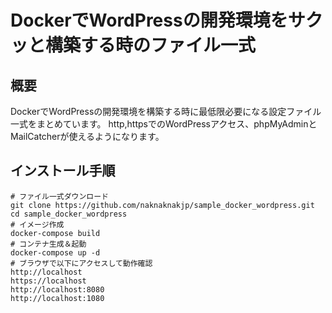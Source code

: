 # DockerでWordPressの開発環境をサクッと構築する時のファイル一式

## 概要
DockerでWordPressの開発環境を構築する時に最低限必要になる設定ファイル一式をまとめています。
http,httpsでのWordPressアクセス、phpMyAdminとMailCatcherが使えるようになります。

## インストール手順
```
# ファイル一式ダウンロード
git clone https://github.com/naknaknakjp/sample_docker_wordpress.git
cd sample_docker_wordpress
# イメージ作成
docker-compose build
# コンテナ生成＆起動
docker-compose up -d
# ブラウザで以下にアクセスして動作確認
http://localhost
https://localhost
http://localhost:8080
http://localhost:1080
```
